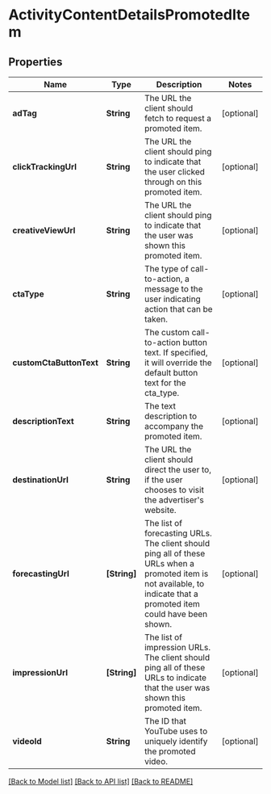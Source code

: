 # ActivityContentDetailsPromotedItem

## Properties
Name | Type | Description | Notes
------------ | ------------- | ------------- | -------------
**adTag** | **String** | The URL the client should fetch to request a promoted item. | [optional] 
**clickTrackingUrl** | **String** | The URL the client should ping to indicate that the user clicked through on this promoted item. | [optional] 
**creativeViewUrl** | **String** | The URL the client should ping to indicate that the user was shown this promoted item. | [optional] 
**ctaType** | **String** | The type of call-to-action, a message to the user indicating action that can be taken. | [optional] 
**customCtaButtonText** | **String** | The custom call-to-action button text. If specified, it will override the default button text for the cta_type. | [optional] 
**descriptionText** | **String** | The text description to accompany the promoted item. | [optional] 
**destinationUrl** | **String** | The URL the client should direct the user to, if the user chooses to visit the advertiser&#39;s website. | [optional] 
**forecastingUrl** | **[String]** | The list of forecasting URLs. The client should ping all of these URLs when a promoted item is not available, to indicate that a promoted item could have been shown. | [optional] 
**impressionUrl** | **[String]** | The list of impression URLs. The client should ping all of these URLs to indicate that the user was shown this promoted item. | [optional] 
**videoId** | **String** | The ID that YouTube uses to uniquely identify the promoted video. | [optional] 

[[Back to Model list]](../README.md#documentation-for-models) [[Back to API list]](../README.md#documentation-for-api-endpoints) [[Back to README]](../README.md)


